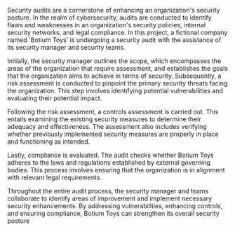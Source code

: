 Security audits are a cornerstone of enhancing an organization's security posture. In the realm of cybersecurity, audits are conducted to identify flaws and weaknesses in an organization's security policies, internal security networks, and legal compliance. In this project, a fictional company named 'Botium Toys' is undergoing a security audit with the assistance of its security manager and security teams.

Initially, the security manager outlines the scope, which encompasses the areas of the organization that require assessment, and establishes the goals that the organization aims to achieve in terms of security. Subsequently, a risk assessment is conducted to pinpoint the primary security threats facing the organization. This step involves identifying potential vulnerabilities and evaluating their potential impact.

Following the risk assessment, a controls assessment is carried out. This entails examining the existing security measures to determine their adequacy and effectiveness. The assessment also includes verifying whether previously implemented security measures are properly in place and functioning as intended.

Lastly, compliance is evaluated. The audit checks whether Botium Toys adheres to the laws and regulations established by external governing bodies. This process involves ensuring that the organization is in alignment with relevant legal requirements.

Throughout the entire audit process, the security manager and teams collaborate to identify areas of improvement and implement necessary security enhancements. By addressing vulnerabilities, enhancing controls, and ensuring compliance, Botium Toys can strengthen its overall security posture
